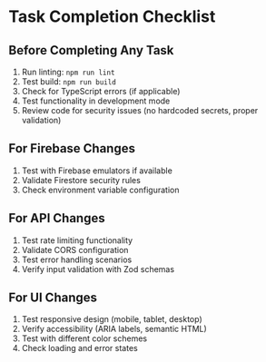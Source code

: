 # Task Completion Checklist

## Before Completing Any Task
1. Run linting: `npm run lint`
2. Test build: `npm run build`
3. Check for TypeScript errors (if applicable)
4. Test functionality in development mode
5. Review code for security issues (no hardcoded secrets, proper validation)

## For Firebase Changes
1. Test with Firebase emulators if available
2. Validate Firestore security rules
3. Check environment variable configuration

## For API Changes  
1. Test rate limiting functionality
2. Validate CORS configuration
3. Test error handling scenarios
4. Verify input validation with Zod schemas

## For UI Changes
1. Test responsive design (mobile, tablet, desktop)
2. Verify accessibility (ARIA labels, semantic HTML)
3. Test with different color schemes
4. Check loading and error states